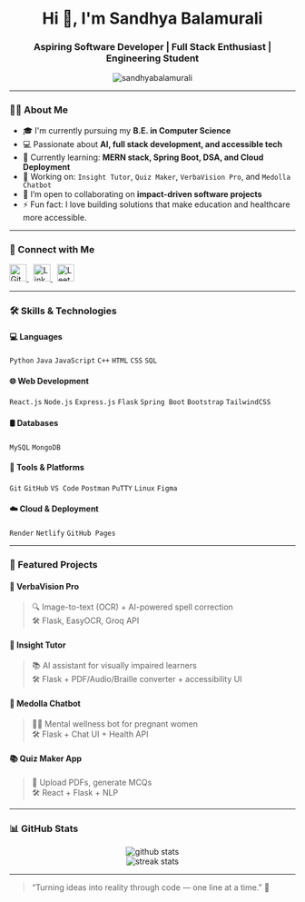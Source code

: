 <h1 align="center">Hi 👋, I'm Sandhya Balamurali</h1>
<h3 align="center">Aspiring Software Developer | Full Stack Enthusiast | Engineering Student</h3>

<p align="center">
  <img src="https://komarev.com/ghpvc/?username=sandhyabalamurali&label=Profile%20views&color=0e75b6&style=flat" alt="sandhyabalamurali" />
</p>

---

### 🧑‍💻 About Me

- 🎓 I'm currently pursuing my **B.E. in Computer Science**
- 💻 Passionate about **AI, full stack development, and accessible tech**
- 🌱 Currently learning: **MERN stack, Spring Boot, DSA, and Cloud Deployment**
- 🔭 Working on: `Insight Tutor`, `Quiz Maker`, `VerbaVision Pro`, and `Medolla Chatbot`
- 🤝 I’m open to collaborating on **impact-driven software projects**
- ⚡ Fun fact: I love building solutions that make education and healthcare more accessible.

---

### 🔗 Connect with Me

<p align="left">
  <a href="https://github.com/sandhyabalamurali" target="_blank">
    <img src="https://cdn.jsdelivr.net/gh/devicons/devicon/icons/github/github-original.svg" alt="GitHub" width="30" />
  </a>
  &nbsp;
  <a href="https://www.linkedin.com/in/sandhyabalamurali/" target="_blank">
    <img src="https://cdn.jsdelivr.net/gh/devicons/devicon/icons/linkedin/linkedin-original.svg" alt="LinkedIn" width="30" />
  </a>
  &nbsp;
  <a href="https://leetcode.com/sandhya-leetcode/" target="_blank">
    <img src="https://upload.wikimedia.org/wikipedia/commons/1/19/LeetCode_logo_black.png" alt="LeetCode" width="30" />
  </a>
</p>

---

### 🛠️ Skills & Technologies

#### 💻 Languages
`Python` `Java` `JavaScript` `C++` `HTML` `CSS` `SQL`

#### 🌐 Web Development
`React.js` `Node.js` `Express.js` `Flask` `Spring Boot` `Bootstrap` `TailwindCSS`

#### 🛢️ Databases
`MySQL` `MongoDB`

#### 🔧 Tools & Platforms
`Git` `GitHub` `VS Code` `Postman` `PuTTY` `Linux` `Figma`

#### ☁️ Cloud & Deployment
`Render` `Netlify` `GitHub Pages`

---

### 💼 Featured Projects

#### 📘 VerbaVision Pro  
> 🔍 Image-to-text (OCR) + AI-powered spell correction  
> 🛠️ Flask, EasyOCR, Groq API

#### 🧠 Insight Tutor  
> 📚 AI assistant for visually impaired learners  
> 🛠️ Flask + PDF/Audio/Braille converter + accessibility UI

#### 🤖 Medolla Chatbot  
> 🧘‍♀️ Mental wellness bot for pregnant women  
> 🛠️ Flask + Chat UI + Health API

#### 📚 Quiz Maker App  
> 📝 Upload PDFs, generate MCQs  
> 🛠️ React + Flask + NLP

---

### 📊 GitHub Stats

<p align="center">
  <img src="https://github-readme-stats.vercel.app/api?username=sandhyabalamurali&show_icons=true&theme=default" alt="github stats" />
  <br/>
  <img src="https://github-readme-streak-stats.herokuapp.com/?user=sandhyabalamurali&theme=default" alt="streak stats" />
</p>

---

> “Turning ideas into reality through code — one line at a time.” 💫
